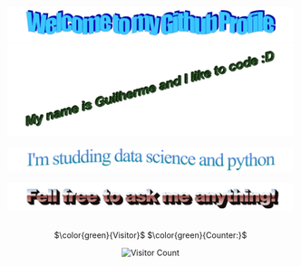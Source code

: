 <!-- "Hero" Header -->
<div align="center">
  <img src="https://github.com/previdiguy/previdiguy/blob/main/images/welcome.png?raw=true" style="max-width: 100%;" alt="Welcome to my Github Profile" />
  
 <img src="https://github.com/previdiguy/previdiguy/blob/main/images/name.png?raw=true" style="max-width: 100%;" alt="My Name is" />

 <br />
  <br />

<img src="https://github.com/previdiguy/previdiguy/blob/main/images/about.png?raw=true" style="max-width: 100%;" alt="studding" />
 <br />
  <br />

<img src="https://github.com/previdiguy/previdiguy/blob/main/images/ask.png?raw=true" style="max-width: 100%;" alt="ask" />
 <br />
  <br />
<!-- Footer -->

<div align="center">

$\color{green}{Visitor}$ $\color{green}{Counter:}$


![Visitor Count](https://profile-counter.glitch.me/previdiguy/count.svg)

</div>
